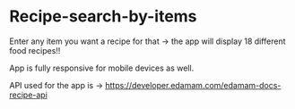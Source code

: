 # Recipe-search-by-items

Enter any item you want a recipe for that -> the app will display 18 different food recipes!!

App is fully responsive for mobile devices as well.

API used for the app is -> https://developer.edamam.com/edamam-docs-recipe-api
